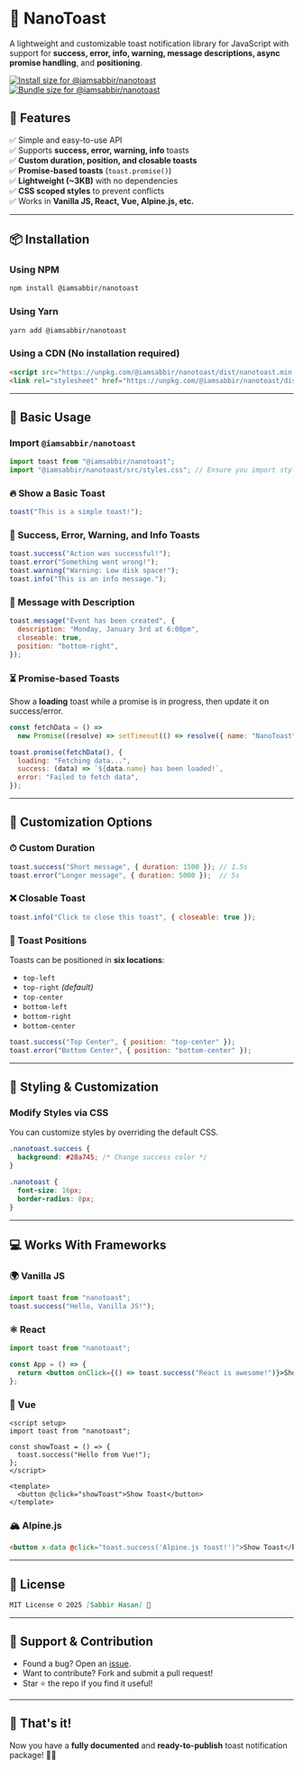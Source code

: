 # 📢 NanoToast

A lightweight and customizable toast notification library for JavaScript with support for **success, error, info, warning, message descriptions, async promise handling**, and **positioning**.

<a href="https://pkg-size.dev/@iamsabbir/nanotoast"><img src="https://pkg-size.dev/badge/install/15506" title="Install size for @iamsabbir/nanotoast"></a>
<a href="https://pkg-size.dev/@iamsabbir/nanotoast"><img src="https://pkg-size.dev/badge/bundle/1819" title="Bundle size for @iamsabbir/nanotoast"></a>

## 🚀 Features

✅ Simple and easy-to-use API  
✅ Supports **success, error, warning, info** toasts  
✅ **Custom duration, position, and closable toasts**  
✅ **Promise-based toasts** (`toast.promise()`)  
✅ **Lightweight (~3KB)** with no dependencies  
✅ **CSS scoped styles** to prevent conflicts  
✅ Works in **Vanilla JS, React, Vue, Alpine.js, etc.**  

---

## 📦 Installation

### Using NPM
```sh
npm install @iamsabbir/nanotoast
```

### Using Yarn
```sh
yarn add @iamsabbir/nanotoast
```

### Using a CDN (No installation required)
```html
<script src="https://unpkg.com/@iamsabbir/nanotoast/dist/nanotoast.min.js"></script>
<link rel="stylesheet" href="https://unpkg.com/@iamsabbir/nanotoast/dist/nanotoast.min.css">
```

---

## 📌 Basic Usage

### Import `@iamsabbir/nanotoast`
```js
import toast from "@iamsabbir/nanotoast";
import "@iamsabbir/nanotoast/src/styles.css"; // Ensure you import styles
```

### 🔥 Show a Basic Toast
```js
toast("This is a simple toast!");
```

### 🎨 Success, Error, Warning, and Info Toasts
```js
toast.success("Action was successful!");
toast.error("Something went wrong!");
toast.warning("Warning: Low disk space!");
toast.info("This is an info message.");
```

### 📜 Message with Description
```js
toast.message("Event has been created", {
  description: "Monday, January 3rd at 6:00pm",
  closeable: true,
  position: "bottom-right",
});
```

### ⏳ **Promise-based Toasts**
Show a **loading** toast while a promise is in progress, then update it on success/error.
```js
const fetchData = () =>
  new Promise((resolve) => setTimeout(() => resolve({ name: "NanoToast" }), 2000));

toast.promise(fetchData(), {
  loading: "Fetching data...",
  success: (data) => `${data.name} has been loaded!`,
  error: "Failed to fetch data",
});
```

---

## 🎯 Customization Options

### ⏱ Custom Duration
```js
toast.success("Short message", { duration: 1500 }); // 1.5s
toast.error("Longer message", { duration: 5000 });  // 5s
```

### ❌ Closable Toast
```js
toast.info("Click to close this toast", { closeable: true });
```

### 📍 Toast Positions
Toasts can be positioned in **six locations**:

- `top-left`
- `top-right` *(default)*
- `top-center`
- `bottom-left`
- `bottom-right`
- `bottom-center`

```js
toast.success("Top Center", { position: "top-center" });
toast.error("Bottom Center", { position: "bottom-center" });
```

---

## 🎨 Styling & Customization

### Modify Styles via CSS
You can customize styles by overriding the default CSS.
```css
.nanotoast.success {
  background: #28a745; /* Change success color */
}

.nanotoast {
  font-size: 16px;
  border-radius: 8px;
}
```

---

## 💻 Works With Frameworks

### 🌍 **Vanilla JS**
```js
import toast from "nanotoast";
toast.success("Hello, Vanilla JS!");
```

### ⚛️ **React**
```jsx
import toast from "nanotoast";

const App = () => {
  return <button onClick={() => toast.success("React is awesome!")}>Show Toast</button>;
};
```

### 🔺 **Vue**
```vue
<script setup>
import toast from "nanotoast";

const showToast = () => {
  toast.success("Hello from Vue!");
};
</script>

<template>
  <button @click="showToast">Show Toast</button>
</template>
```

### 🏔 **Alpine.js**
```html
<button x-data @click="toast.success('Alpine.js toast!')">Show Toast</button>
```

---

## 📜 License

```md
MIT License © 2025 [Sabbir Hasan] 🚀
```

---

## 🙌 Support & Contribution

- Found a bug? Open an [issue](https://github.com/sh-sabbir/nanotoast/issues).
- Want to contribute? Fork and submit a pull request!
- Star ⭐ the repo if you find it useful!

---

## 🎉 That's it!
Now you have a **fully documented** and **ready-to-publish** toast notification package! 🚀🎯

